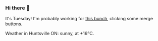 ### Hi there :wave:

It's Tuesday! I'm probably working for [this bunch](https://github.com/kohofinancial), clicking some merge buttons.

Weather in Huntsville ON: sunny, at +16°C.
